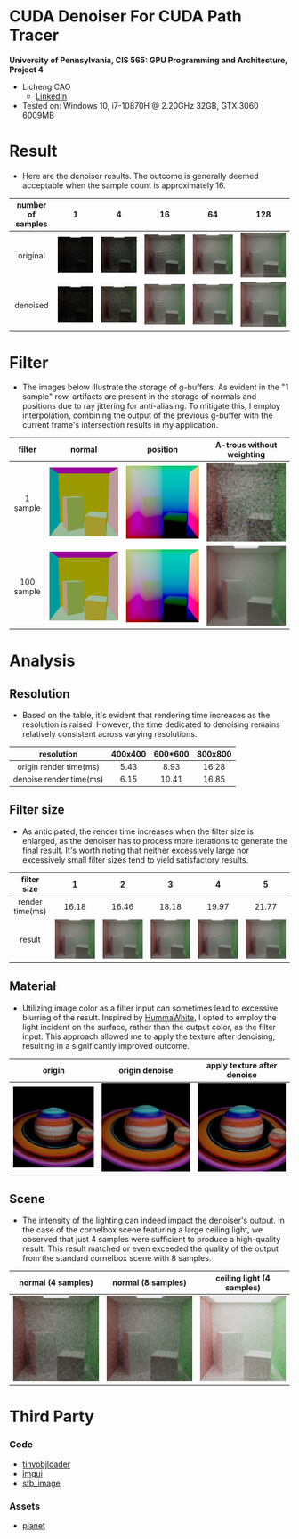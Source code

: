 CUDA Denoiser For CUDA Path Tracer
==================================

**University of Pennsylvania, CIS 565: GPU Programming and Architecture, Project 4**

* Licheng CAO
  * [LinkedIn](https://www.linkedin.com/in/licheng-cao-6a523524b/)
* Tested on: Windows 10, i7-10870H @ 2.20GHz 32GB, GTX 3060 6009MB

Result
====
 * Here are the denoiser results. The outcome is generally deemed acceptable when the sample count is approximately 16.

|number of samples| 1 | 4 | 16 | 64 | 128|
|:--:|:--:|:--:|:--:|:--:|:--:|
|original|![o1](md_img/o1samp.png)|![o4](md_img/o4samp.png)|![o16](md_img/o16samp.png)|![o64](md_img/o64samp.png)|![o128](md_img/o128samp.png)|
|denoised|![d1](md_img/d1samp.png)|![d4](md_img/d4samp.png)|![d16](md_img/d16samp.png)|![d64](md_img/d64samp.png)|![d128](md_img/d128samp.png)|

Filter
===
* The images below illustrate the storage of g-buffers. As evident in the "1 sample" row, artifacts are present in the storage of normals and positions due to ray jittering for anti-aliasing. To mitigate this, I employ interpolation, combining the output of the previous g-buffer with the current frame's intersection results in my application.

|filter| normal | position | A-trous without weighting |
|:--:|:--:|:--:|:--:|
|1 sample|![n](md_img/norm1samp.png)|![p](md_img/pos1samp.png)|![b](md_img/blur1samp.png)|
|100 sample|![n](md_img/norm.png)|![p](md_img/pos.png)|![b](md_img/blur.png)|


Analysis
===
## Resolution
* Based on the table, it's evident that rendering time increases as the resolution is raised. However, the time dedicated to denoising remains relatively consistent across varying resolutions.

|resolution|400x400|600*600|800x800|
|:---:|:---:|:---:|:---:|
|origin render time(ms)| 5.43| 8.93 |16.28 |
|denoise render time(ms)| 6.15| 10.41| 16.85|

## Filter size
* As anticipated, the render time increases when the filter size is enlarged, as the denoiser has to process more iterations to generate the final result. It's worth noting that neither excessively large nor excessively small filter sizes tend to yield satisfactory results.

|filter size|1|2|3|4|5|
|:---:|:---:|:---:|:---:|:---:|:---:|
|render time(ms)|16.18 | 16.46| 18.18| 19.97| 21.77|
|result| ![f1](md_img/filter1.png)|![f2](md_img/filter2.png) |![f3](md_img/filter3.png) |![f4](md_img/filter4.png) |![f5](md_img/filter5.png) |

## Material
* Utilizing image color as a filter input can sometimes lead to excessive blurring of the result. Inspired by  [HummaWhite](https://github.com/HummaWhite), I opted to employ the light incident on the surface, rather than the output color, as the filter input. This approach allowed me to apply the texture after denoising, resulting in a significantly improved outcome.

|origin|origin denoise|apply texture after denoise|
|:---:|:---:|:---:|
|![o](md_img/o100samp.png)|![od](md_img/col100samp.png)|![c4](md_img/tex100samp.png)|

## Scene
* The intensity of the lighting can indeed impact the denoiser's output. In the case of the cornelbox scene featuring a large ceiling light, we observed that just 4 samples were sufficient to produce a high-quality result. This result matched or even exceeded the quality of the output from the standard cornelbox scene with 8 samples.

|normal (4 samples)| normal (8 samples)| ceiling light (4 samples)|
|:---:|:---:|:---:|
|![c4](md_img/c4samp.png)|![c8](md_img/c8samp.png)|![cl4](md_img/cl4samp.png)|

Third Party
============
### Code
  * [tinyobjloader](https://github.com/tinyobjloader/tinyobjloader)
  * [imgui](https://github.com/ocornut/imgui)
  * [stb_image](https://github.com/nothings/stb/blob/master/stb_image.h)
### Assets
  * [planet](https://www.turbosquid.com/3d-models/3d-stylized-planet-system-4k-free-1973128)